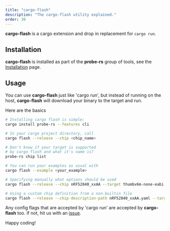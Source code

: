 ```yaml
---
title: "cargo-flash"
description: "The cargo-flash utility explained."
order: 30
---
```


**cargo-flash** is a cargo extension and drop in replacement for `cargo run`.

## Installation

**cargo-flash** is installed as part of the **probe-rs** group of tools, see the
[Installation](/docs/getting-started/installation) page.

## Usage

You can use **cargo-flash** just like 'cargo run', but instead of running on the host,
**cargo-flash** will download your binary to the target and run.

Here are the basics

```sh
# Installing cargo flash is simple:
cargo install probe-rs --features cli

# In your cargo project directory, call
cargo flash --release --chip <chip_name>

# Don't know if your target is supported
# by cargo flash and what it's name is?
probe-rs chip list

# You can run your examples as usual with
cargo flash --example <your_example>

# Specifying manually what options should be used
cargo flash --release --chip nRF52840_xxAA --target thumbv6m-none-eabi --example gpio_hal_blinky

# Using a custom chip definition from a non-builtin file
cargo flash --release --chip-description-path nRF52840_xxAA.yaml --target thumbv6m-none-eabi --example gpio_hal_blinky
```

Any config flags that are accepted by 'cargo run' are accepted by **cargo-flash** too.
If not, hit us with an [issue](https://github.com/probe-rs/probe-rs/issues/new?assignees=&labels=bug,component:cargo-flash&projects=&template=bug_report.md&title=).

Happy coding!
